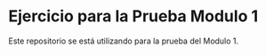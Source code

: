 # Ejercicio para la Prueba Modulo 1

Este repositorio se está utilizando para la prueba del Modulo 1.